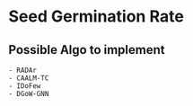 # Seed Germination Rate
## Possible Algo to implement
    - RADAr
    - CAALM-TC
    - IDoFew
    - DGoW-GNN
